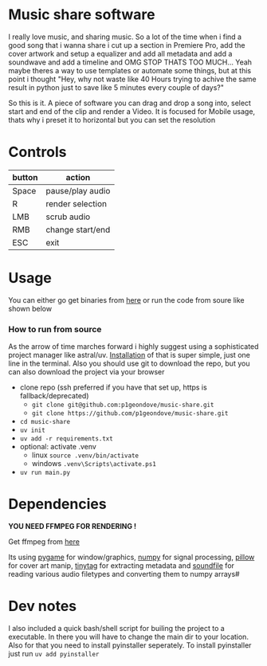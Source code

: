# Music share software
I really love music, and sharing music. So a lot of the time when i find a good song that i wanna share i cut up a section in Premiere Pro, add the cover artwork and setup a equalizer and add all metadata and add a soundwave and add a timeline and OMG STOP THATS TOO MUCH...
Yeah maybe theres a way to use templates or automate some things, but at this point i thought "Hey, why not waste like 40 Hours trying to achive the same result in python just to save like 5 minutes every couple of days?"

So this is it. A piece of software you can drag and drop a song into, select start and end of the clip and render a Video. It is focused for Mobile usage, thats why i preset it to horizontal but you can set the resolution

# Controls
| button | action           |
|--------|------------------|
| Space  | pause/play audio |
| R      | render selection |
| LMB    | scrub audio      |
| RMB    | change start/end |
| ESC    | exit             |

# Usage
You can either go get binaries from [here](https://github.com/p1geondove/music-share/releases) or run the code from soure like shown below

### How to run from source

As the arrow of time marches forward i highly suggest using a sophisticated project manager like astral/uv. [Installation](https://docs.astral.sh/uv/getting-started/installation/) of that is super simple, just one line in the terminal. Also you should use git to download the repo, but you can also download the project via your browser

- clone repo (ssh preferred if you have that set up, https is fallback/deprecated)
  - `git clone git@github.com:p1geondove/music-share.git`
  - `git clone https://github.com/p1geondove/music-share.git`
- `cd music-share`
- `uv init`
- `uv add -r requirements.txt`
- optional: activate .venv
  - linux `source .venv/bin/activate`
  - windows `.venv\Scripts\activate.ps1`
- `uv run main.py`

# Dependencies
**YOU NEED FFMPEG FOR RENDERING !**

Get ffmpeg from [here](https://www.ffmpeg.org/download.html)

Its using [pygame](https://pypi.org/project/pygame/) for window/graphics, [numpy](https://pypi.org/project/numpy/) for signal processing, [pillow](https://pypi.org/project/pillow/) for cover art manip, [tinytag](https://pypi.org/project/tinytag/) for extracting metadata and [soundfile](https://pypi.org/project/soundfile/) for reading various audio filetypes and converting them to numpy arrays#

# Dev notes
I also included a quick bash/shell script for builing the project to a executable. In there you will have to change the main dir to your location. Also for that you need to install pyinstaller seperately. To install pyinstaller just run `uv add pyinstaller`
